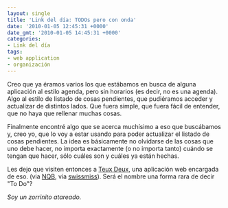 ```yaml
---
layout: single
title: 'Link del día: TODOs pero con onda'
date: '2010-01-05 12:45:31 +0000'
date_gmt: '2010-01-05 14:45:31 +0000'
categories:
- Link del día
tags:
- web application
- organización
---
```


Creo que ya éramos varios los que estábamos en busca de alguna aplicación al estilo agenda, pero sin horarios (es decir, no es una agenda). Algo al estilo de listado de cosas pendientes, que pudiéramos acceder y actualizar de distintos lados. Que fuera simple, que fuera fácil de entender, que no haya que rellenar muchas cosas.

Finalmente encontré algo que se acerca muchísimo a eso que buscábamos y, creo yo, que lo voy a estar usando para poder actualizar el listado de cosas pendientes. La idea es básicamente no olvidarse de las cosas que uno debe hacer, no importa exactamente (o no importa tanto) cuándo se tengan que hacer, sólo cuáles son y cuáles ya están hechas.

Les dejo que visiten entonces a [Teux Deux](http://teuxdeux.com/), una aplicación web encargada de eso. (via [NQB](http://noquedanblogs.com/tecnologia/teuxdeux/), via [swissmiss](http://www.swiss-miss.com/2009/12/teuxdeux.html)). Será el nombre una forma rara de decir "To Do"?

_Soy un zorrinito atareado._
